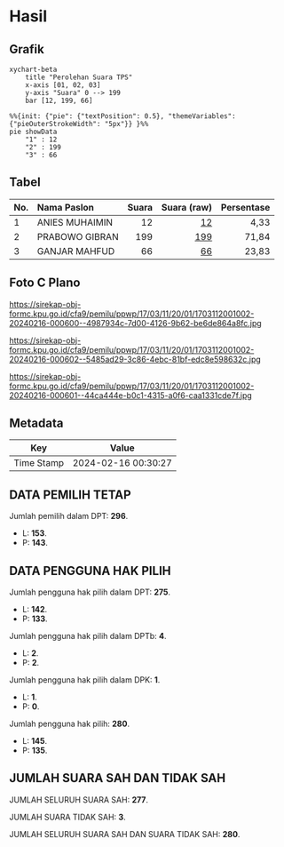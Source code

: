 # Hasil

## Grafik

```mermaid
xychart-beta
    title "Perolehan Suara TPS"
    x-axis [01, 02, 03]
    y-axis "Suara" 0 --> 199
    bar [12, 199, 66]
```

```mermaid
%%{init: {"pie": {"textPosition": 0.5}, "themeVariables": {"pieOuterStrokeWidth": "5px"}} }%%
pie showData
    "1" : 12
    "2" : 199
    "3" : 66
```

## Tabel

| No. | Nama Paslon    | Suara | Suara (raw) | Persentase |
|:--- |:-------------- | -----:| -----------:| ----------:|
| 1   | ANIES MUHAIMIN | 12    | [12][p-1]   | 4,33       |
| 2   | PRABOWO GIBRAN | 199   | [199][p-2]  | 71,84      |
| 3   | GANJAR MAHFUD  | 66    | [66][p-3]   | 23,83      |


[p-1]: https://github.com/gigit-pemilu/pemilu-2024-17-bengkulu/blob/main/pilpres/hitung-suara/sub/17-bengkulu/sub/03-bengkulu-utara/sub/11-batik-nau/sub/2001-serangai/sub/002-tps/sub/paslon-1.txt
[p-2]: https://github.com/gigit-pemilu/pemilu-2024-17-bengkulu/blob/main/pilpres/hitung-suara/sub/17-bengkulu/sub/03-bengkulu-utara/sub/11-batik-nau/sub/2001-serangai/sub/002-tps/sub/paslon-2.txt
[p-3]: https://github.com/gigit-pemilu/pemilu-2024-17-bengkulu/blob/main/pilpres/hitung-suara/sub/17-bengkulu/sub/03-bengkulu-utara/sub/11-batik-nau/sub/2001-serangai/sub/002-tps/sub/paslon-3.txt

## Foto C Plano

https://sirekap-obj-formc.kpu.go.id/cfa9/pemilu/ppwp/17/03/11/20/01/1703112001002-20240216-000600--4987934c-7d00-4126-9b62-be6de864a8fc.jpg

https://sirekap-obj-formc.kpu.go.id/cfa9/pemilu/ppwp/17/03/11/20/01/1703112001002-20240216-000602--5485ad29-3c86-4ebc-81bf-edc8e598632c.jpg

https://sirekap-obj-formc.kpu.go.id/cfa9/pemilu/ppwp/17/03/11/20/01/1703112001002-20240216-000601--44ca444e-b0c1-4315-a0f6-caa1331cde7f.jpg


## Metadata

| Key        | Value               |
| ---------- | ------------------- |
| Time Stamp | 2024-02-16 00:30:27 |


## DATA PEMILIH TETAP

Jumlah pemilih dalam DPT: **296**.
 * L: **153**.
 * P: **143**.

## DATA PENGGUNA HAK PILIH

Jumlah pengguna hak pilih dalam DPT: **275**.
 * L: **142**.
 * P: **133**.

Jumlah pengguna hak pilih dalam DPTb: **4**.
 * L: **2**.
 * P: **2**.

Jumlah pengguna hak pilih dalam DPK: **1**.
 * L: **1**.
 * P: **0**.

Jumlah pengguna hak pilih: **280**.
 * L: **145**.
 * P: **135**.

## JUMLAH SUARA SAH DAN TIDAK SAH

JUMLAH SELURUH SUARA SAH: **277**.

JUMLAH SUARA TIDAK SAH: **3**.

JUMLAH SELURUH SUARA SAH DAN SUARA TIDAK SAH: **280**.


